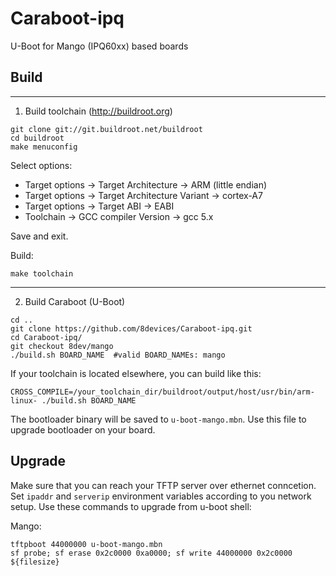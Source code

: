 Caraboot-ipq
========

U-Boot for Mango (IPQ60xx) based boards


Build
-------

----
1) Build toolchain (http://buildroot.org)

```
git clone git://git.buildroot.net/buildroot
cd buildroot
make menuconfig
```
Select options:
* Target options -> Target Architecture -> ARM (little endian)
* Target options -> Target Architecture Variant -> cortex-A7
* Target options -> Target ABI -> EABI
* Toolchain -> GCC compiler Version -> gcc 5.x

Save and exit.

Build:
```
make toolchain
```
----
2) Build Caraboot (U-Boot)

```
cd ..
git clone https://github.com/8devices/Caraboot-ipq.git
cd Caraboot-ipq/
git checkout 8dev/mango
./build.sh BOARD_NAME  #valid BOARD_NAMEs: mango
```

If your toolchain is located elsewhere, you can build like this:
```
CROSS_COMPILE=/your_toolchain_dir/buildroot/output/host/usr/bin/arm-linux- ./build.sh BOARD_NAME
```


The bootloader binary will be saved to ```u-boot-mango.mbn```. Use this file to upgrade bootloader on your board.

Upgrade
-------

Make sure that you can reach your TFTP server over ethernet conncetion. Set `ipaddr` and `serverip` environment variables according to you network setup.
Use these commands to upgrade from u-boot shell:

Mango:
```
tftpboot 44000000 u-boot-mango.mbn
sf probe; sf erase 0x2c0000 0xa0000; sf write 44000000 0x2c0000 ${filesize}
```
